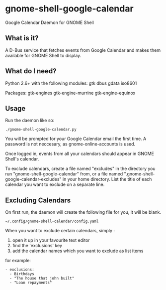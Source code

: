 # gnome-shell-google-calendar

Google Calendar Daemon for GNOME Shell


## What is it?

A D-Bus service that fetches events from Google Calendar and makes them
available for GNOME Shell to display.

## What do I need?

Python 2.6+ with the following modules:
    gtk
    dbus
    gdata
    iso8601

Packages:
    gtk-engines
    gtk-engine-murrine
    gtk-engine-equinox


## Usage

Run the daemon like so:

    ./gnome-shell-google-calendar.py

You will be prompted for your Google Calendar email the
first time. A password is not neccesary, as gnome-online-accounts is used.

Once logged in, events from all your calendars should appear in
GNOME Shell's calendar.

To exclude calendars, create a file named "excludes" in the directory
you run "gnome-shell-google-calendar" from, or a file named
".gnome-shell-google-calendar-excludes" in your home directory.
List the title of each calendar you want to exclude on a separate
line.


## Excluding Calendars

On first run, the daemon will create the following file for you, it will be blank.

`~/.config/gnome-shell-calendar/config.yaml`

When you want to exclude certain calendars, simply :

1. open it up in your favourite text editor
2. find the 'exclusions' key
3. add the calendar names which you want to exclude as list items


for example:

```
- exclusions:
  - Birthdays
  - "The house that john built"
  - "Loan repayments"
```

